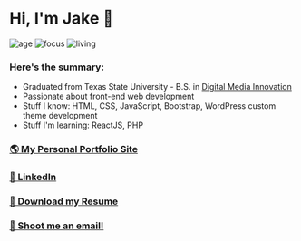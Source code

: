 # Hi, I'm Jake 👋

![age](https://img.shields.io/badge/age-25-blue)
![focus](https://img.shields.io/badge/focus-frontend-brightgreen)
![living](https://img.shields.io/badge/living-Texas-red)

### Here's the summary:
* Graduated from Texas State University - B.S. in [Digital Media Innovation](https://www.masscomm.txstate.edu/degrees-programs/digital-media-innovation.html)
* Passionate about front-end web development
* Stuff I know: HTML, CSS, JavaScript, Bootstrap, WordPress custom theme development
* Stuff I'm learning: ReactJS, PHP

### [🌎 My Personal Portfolio Site](https://ruff.dev/)
### [💼 LinkedIn](http://www.linkedin.com/in/jake-ruff)
### [📝 Download my Resume](https://drive.google.com/file/d/1ODh1pSwst1fvhTdqjKz3BXpey2KmlAh-/view?usp=sharing)
### [📧 Shoot me an email!](mailto:jake@ruff.dev)


